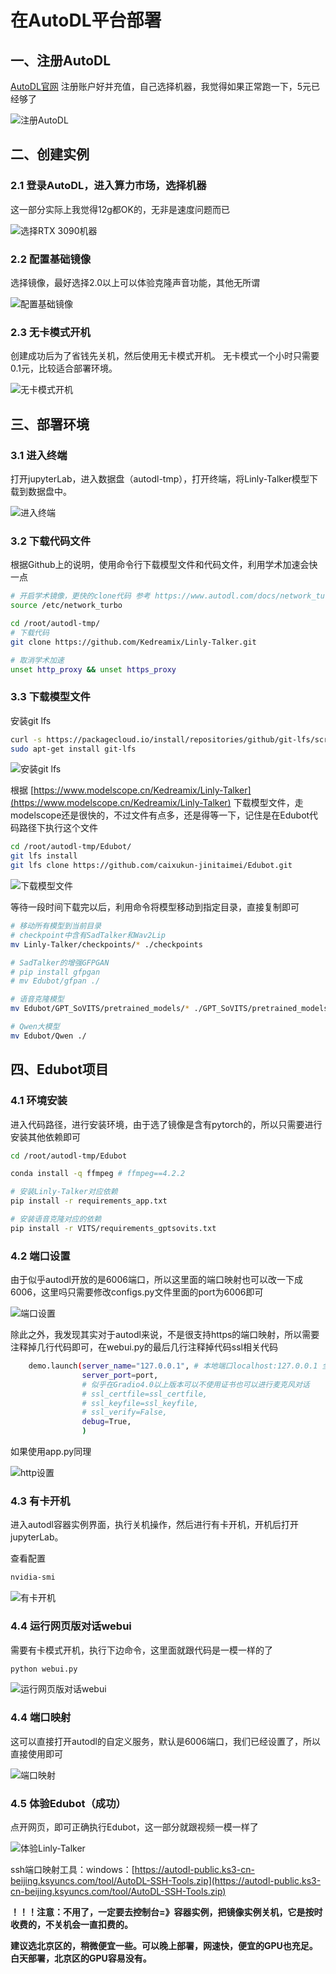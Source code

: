 # 在AutoDL平台部署


## 一、注册AutoDL

[AutoDL官网](https://www.autodl.com/home) 注册账户好并充值，自己选择机器，我觉得如果正常跑一下，5元已经够了

![注册AutoDL](https://pic1.zhimg.com/v2-f56bc692a0d22fb1ae749b7697ff5d0f.png)

## 二、创建实例

### 2.1 登录AutoDL，进入算力市场，选择机器

这一部分实际上我觉得12g都OK的，无非是速度问题而已

![选择RTX 3090机器](https://picx.zhimg.com/v2-824956d591eead5d3ed4de87c59258a6.png)



### 2.2 配置基础镜像

选择镜像，最好选择2.0以上可以体验克隆声音功能，其他无所谓

![配置基础镜像](https://pic1.zhimg.com/v2-8d064d809e15673dc6f2be8f2ef83ae7.png)



### 2.3 无卡模式开机

创建成功后为了省钱先关机，然后使用无卡模式开机。
无卡模式一个小时只需要0.1元，比较适合部署环境。

![无卡模式开机](https://picx.zhimg.com/v2-118eead549c35ad06d946b00cd93c668.png)

## 三、部署环境

### 3.1 进入终端

打开jupyterLab，进入数据盘（autodl-tmp），打开终端，将Linly-Talker模型下载到数据盘中。

![进入终端](https://pica.zhimg.com/v2-7c29a3f68c04b9af0963d4acaa63f59c.png)



### 3.2 下载代码文件

根据Github上的说明，使用命令行下载模型文件和代码文件，利用学术加速会快一点

```bash
# 开启学术镜像，更快的clone代码 参考 https://www.autodl.com/docs/network_turbo/
source /etc/network_turbo

cd /root/autodl-tmp/
# 下载代码
git clone https://github.com/Kedreamix/Linly-Talker.git

# 取消学术加速
unset http_proxy && unset https_proxy
```



### 3.3 下载模型文件

安装git lfs

```sh
curl -s https://packagecloud.io/install/repositories/github/git-lfs/script.deb.sh | sudo bash
sudo apt-get install git-lfs
```

![安装git lfs](https://pic1.zhimg.com/v2-084b5f048d1a70d8712bd6a6891c673c.png)

根据 [https://www.modelscope.cn/Kedreamix/Linly-Talker](https://www.modelscope.cn/Kedreamix/Linly-Talker) 下载模型文件，走modelscope还是很快的，不过文件有点多，还是得等一下，记住是在Edubot代码路径下执行这个文件

```bash
cd /root/autodl-tmp/Edubot/
git lfs install
git lfs clone https://github.com/caixukun-jinitaimei/Edubot.git
```

![下载模型文件](https://picx.zhimg.com/v2-1f61be9be69053ebe16c72762c350d18.png)

等待一段时间下载完以后，利用命令将模型移动到指定目录，直接复制即可

```bash
# 移动所有模型到当前目录
# checkpoint中含有SadTalker和Wav2Lip
mv Linly-Talker/checkpoints/* ./checkpoints

# SadTalker的增强GFPGAN
# pip install gfpgan
# mv Edubot/gfpan ./

# 语音克隆模型
mv Edubot/GPT_SoVITS/pretrained_models/* ./GPT_SoVITS/pretrained_models/

# Qwen大模型
mv Edubot/Qwen ./
```



## 四、Edubot项目

### 4.1 环境安装

进入代码路径，进行安装环境，由于选了镜像是含有pytorch的，所以只需要进行安装其他依赖即可

```bash
cd /root/autodl-tmp/Edubot

conda install -q ffmpeg # ffmpeg==4.2.2

# 安装Linly-Talker对应依赖
pip install -r requirements_app.txt

# 安装语音克隆对应的依赖
pip install -r VITS/requirements_gptsovits.txt
```



### 4.2 端口设置

由于似乎autodl开放的是6006端口，所以这里面的端口映射也可以改一下成6006，这里吗只需要修改configs.py文件里面的port为6006即可

![端口设置](https://picx.zhimg.com/v2-d9516998de3e6ffea282c4c6776c126f.png)

除此之外，我发现其实对于autodl来说，不是很支持https的端口映射，所以需要注释掉几行代码即可，在webui.py的最后几行注释掉代码ssl相关代码

```bash
    demo.launch(server_name="127.0.0.1", # 本地端口localhost:127.0.0.1 全局端口转发:"0.0.0.0"
                server_port=port,
                # 似乎在Gradio4.0以上版本可以不使用证书也可以进行麦克风对话
                # ssl_certfile=ssl_certfile,
                # ssl_keyfile=ssl_keyfile,
                # ssl_verify=False,
                debug=True,
                )
```

如果使用app.py同理

![http设置](https://picx.zhimg.com/v2-fd4aed3c765b8a4a425e12520a1461ae.png)

### 4.3 有卡开机

进入autodl容器实例界面，执行关机操作，然后进行有卡开机，开机后打开jupyterLab。

查看配置

```bash
nvidia-smi
```

![有卡开机](https://pic1.zhimg.com/v2-baff41e6634fd25fb5d39806b86b1c40.png)



### 4.4 运行网页版对话webui

需要有卡模式开机，执行下边命令，这里面就跟代码是一模一样的了

```bash
python webui.py
```

![运行网页版对话webui](https://pic1.zhimg.com/v2-c1c8a2653cef9d4b044fb85555411928.png)



### 4.4 端口映射

这可以直接打开autodl的自定义服务，默认是6006端口，我们已经设置了，所以直接使用即可

![端口映射](https://picx.zhimg.com/v2-19a51c44478a1fad9e0de593ee4d547f.png)



### 4.5 体验Edubot（成功）

点开网页，即可正确执行Edubot，这一部分就跟视频一模一样了

![体验Linly-Talker](https://picx.zhimg.com/v2-1b67099f2903fdcac732b784477851aa.png)





ssh端口映射工具：windows：[https://autodl-public.ks3-cn-beijing.ksyuncs.com/tool/AutoDL-SSH-Tools.zip](https://autodl-public.ks3-cn-beijing.ksyuncs.com/tool/AutoDL-SSH-Tools.zip)

**！！！注意：不用了，一定要去控制台=》容器实例，把镜像实例关机，它是按时收费的，不关机会一直扣费的。**

**建议选北京区的，稍微便宜一些。可以晚上部署，网速快，便宜的GPU也充足。白天部署，北京区的GPU容易没有。**
